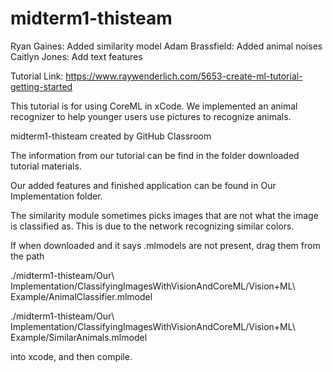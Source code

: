 # midterm1-thisteam

Ryan Gaines: Added similarity model
Adam Brassfield: Added animal noises
Caitlyn Jones: Add text features

Tutorial Link:
https://www.raywenderlich.com/5653-create-ml-tutorial-getting-started

This tutorial is for using CoreML in xCode. We implemented an animal recognizer to help younger users use pictures to recognize animals.

midterm1-thisteam created by GitHub Classroom

The information from our tutorial can be find in the folder downloaded tutorial materials.

Our added features and finished application can be found in Our Implementation folder.

The similarity module sometimes picks images that are not what the image is classified as. This is due to the network recognizing similar colors.

If when downloaded and it says .mlmodels are not present, drag them from the path 

./midterm1-thisteam/Our\ Implementation/ClassifyingImagesWithVisionAndCoreML/Vision+ML\ Example/AnimalClassifier.mlmodel

./midterm1-thisteam/Our\ Implementation/ClassifyingImagesWithVisionAndCoreML/Vision+ML\ Example/SimilarAnimals.mlmodel

into xcode, and then compile.



